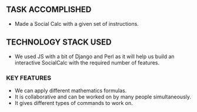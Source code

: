 ## TASK ACCOMPLISHED 
- Made a Social Calc with a given set of instructions.

## TECHNOLOGY STACK USED 
- We used JS with a bit of Django and Perl as it will help us build an interactive SocialCalc with the required number of features.

### KEY FEATURES 
- We can apply different mathematics formulas.
- It is collaborative and can be worked on by many people simultaneously.
- It gives different types of commands to work on.


  
       
